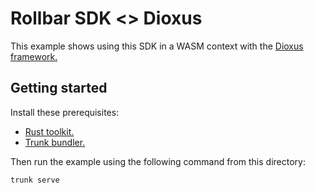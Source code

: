 # Rollbar SDK <> Dioxus

This example shows using this SDK in a WASM context with the [Dioxus framework.](https://github.com/DioxusLabs/dioxus)

## Getting started

Install these prerequisites:

- [Rust toolkit.](https://rustup.rs/)
- [Trunk bundler.](https://trunkrs.dev/)

Then run the example using the following command from this directory:

```shell
trunk serve
```
